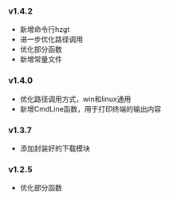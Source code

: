 

### v1.4.2
- 新增命令行hzgt
- 进一步优化路径调用
- 优化部分函数
- 新增常量文件

### v1.4.0
- 优化路径调用方式，win和linux通用
- 新增CmdLine函数，用于打印终端的输出内容


### v1.3.7
- 添加封装好的下载模块

### v1.2.5
- 优化部分函数
